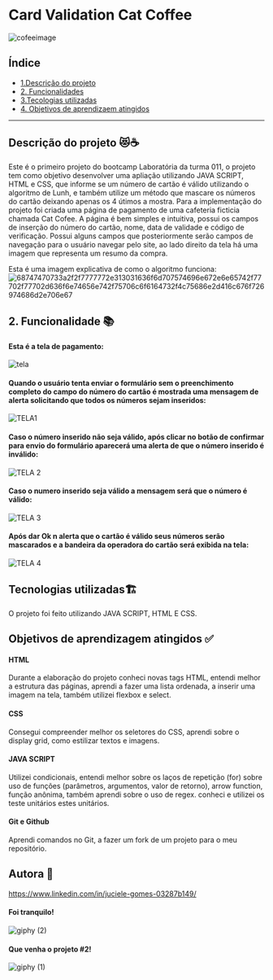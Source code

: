# Card Validation Cat Coffee

![cofeeimage](https://github.com/JucieleGomes/SAP011-card-validation/assets/127780316/ec4eb19b-c76a-4ceb-9d12-161de9eca604)


## Índice

* [1.Descrição do projeto](1#-Descrição-do-projeto)
* [2. Funcionalidades](2#-Funcionalidades)
* [3.Tecologias utilizadas](4#-Tecnologias-utilizadas)
* [4. Objetivos de aprendizaem atingidos](4#-Objetivos-de-aprendizagem-atingidos)
  

***




## Descrição do projeto 😻☕

Este é o primeiro projeto do bootcamp Laboratória da turma 011, o projeto tem como
objetivo desenvolver uma apliação utilizando JAVA SCRIPT, HTML e CSS, que informe se 
um número de cartão é válido utilizando o algoritmo de Lunh, e também utilize um
método que mascare os números do cartão deixando apenas os 4 útimos a mostra.
Para a implementação do projeto foi criada uma página de pagamento de uma cafeteria 
ficticia chamada Cat Cofee. A página é bem simples e intuitiva, possui os campos de inserção 
do número do cartão, nome, data de validade e código de verificação. Possui alguns campos 
que posteriormente serão campos de navegação para o usuário navegar pelo site, ao lado direito 
da tela há uma imagem que representa um resumo da compra.

Esta é uma imagem explicativa de como o algoritmo funciona:
![68747470733a2f2f7777772e313031636f6d707574696e672e6e65742f77702f77702d636f6e74656e742f75706c6f6164732f4c75686e2d416c676f726974686d2e706e67](https://github.com/JucieleGomes/SAP011-card-validation/assets/127780316/195fda24-f1cf-4f1b-8b98-f04a6ae87132)




## 2. Funcionalidade 📚
#### Esta é a tela de pagamento:
![tela](https://github.com/JucieleGomes/SAP011-card-validation/assets/127780316/dccc118b-2d67-46b3-a970-b8789b8c9dd2)


#### Quando o usuário tenta enviar o formulário sem o preenchimento completo do campo do número do cartão é mostrada uma mensagem de alerta solicitando que todos os números sejam inseridos:

![TELA1](https://github.com/JucieleGomes/SAP011-card-validation/assets/127780316/8bf526d8-d751-4f15-8579-c74ce945bdbe)

#### Caso o número inserido não seja válido, após clicar no botão de confirmar para envio do formulário aparecerá uma alerta de que o número inserido é inválido:

![TELA 2](https://github.com/JucieleGomes/SAP011-card-validation/assets/127780316/f95c46b8-aa19-4d18-93b0-4ca70bfd2ef8)

#### Caso o numero inserido seja válido a mensagem será que o número é válido:

![TELA 3](https://github.com/JucieleGomes/SAP011-card-validation/assets/127780316/3cc8419f-f8cd-408e-ae54-ddc810df81d7)

#### Após dar Ok n alerta que o cartão é válido seus números serão mascarados e a bandeira da operadora do cartão será exibida na tela:

![TELA 4](https://github.com/JucieleGomes/SAP011-card-validation/assets/127780316/515aadf1-d897-4b1d-95e9-3c65079352df)




## Tecnologias utilizadas🏗️

O projeto foi feito utilizando JAVA SCRIPT, HTML E CSS.




## Objetivos de aprendizagem atingidos ✅

#### HTML
Durante a elaboração do projeto conheci novas tags HTML, entendi melhor a estrutura das páginas,
aprendi a fazer uma lista ordenada, a inserir uma imagem na tela, também utilizei flexbox e select.
#### CSS
Consegui compreender melhor os seletores do CSS, aprendi sobre o display grid, como estilizar textos e imagens.
#### JAVA SCRIPT
Utilizei condicionais, entendi melhor sobre  os  laços de repetição (for)
sobre uso de funções (parâmetros, argumentos, valor de retorno), arrow function, função anônima, 
também aprendi sobre o uso de regex.
conheci e utilizei os teste unitários estes unitários.
#### Git e Github
Aprendi comandos no Git, a fazer um fork de um projeto para o meu repositório.



## Autora 💛
https://www.linkedin.com/in/juciele-gomes-03287b149/

#### Foi tranquilo!

![giphy (2)](https://github.com/JucieleGomes/SAP011-card-validation/assets/127780316/9d303bb0-786e-47b1-be04-305cdf0c941b)


#### Que venha o projeto #2! 



 ![giphy (1)](https://github.com/JucieleGomes/SAP011-card-validation/assets/127780316/03ec49af-02e9-4458-88e7-466c2f319d24)

 


